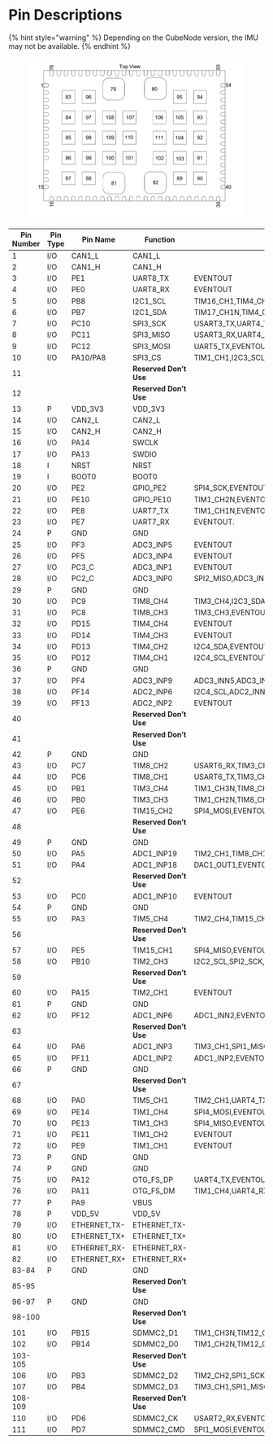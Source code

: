# Pin Descriptions

{% hint style="warning" %}
Depending on the CubeNode version, the IMU may not be available.&#x20;
{% endhint %}

<figure><img src="../.gitbook/assets/CubeNode Pin descriptions.jpg" alt=""><figcaption></figcaption></figure>

<table><thead><tr><th width="137">Pin Number</th><th width="108">Pin Type</th><th width="134">Pin Name</th><th width="157">Function</th><th>Additional Functions</th></tr></thead><tbody><tr><td>1</td><td>I/O</td><td>CAN1_L</td><td>CAN1_L</td><td></td></tr><tr><td>2</td><td>I/O</td><td>CAN1_H</td><td>CAN1_H</td><td></td></tr><tr><td>3</td><td>I/O</td><td>PE1</td><td>UART8_TX</td><td>EVENTOUT</td></tr><tr><td>4</td><td>I/O</td><td>PE0</td><td>UART8_RX</td><td>EVENTOUT</td></tr><tr><td>5</td><td>I/O</td><td>PB8</td><td>I2C1_SCL</td><td>TIM16_CH1,TIM4_CH3,UART4_RX,EVENTOUT</td></tr><tr><td>6</td><td>I/O</td><td>PB7</td><td>I2C1_SDA</td><td>TIM17_CH1N,TIM4_CH2,USART1_RX,EVENTOUT</td></tr><tr><td>7</td><td>I/O</td><td>PC10</td><td>SPI3_SCK</td><td>USART3_TX,UART4_TX,EVENTOUT</td></tr><tr><td>8</td><td>I/O</td><td>PC11</td><td>SPI3_MISO</td><td>USART3_RX,UART4_RX,EVENTOUT</td></tr><tr><td>9</td><td>I/O</td><td>PC12</td><td>SPI3_MOSI</td><td>UART5_TX,EVENTOUT</td></tr><tr><td>10</td><td>I/O</td><td>PA10/PA8</td><td>SPI3_CS</td><td>TIM1_CH1,I2C3_SCL,EVENTOUT</td></tr><tr><td>11</td><td></td><td></td><td><strong>Reserved Don’t Use</strong></td><td></td></tr><tr><td>12</td><td></td><td></td><td><strong>Reserved Don’t Use</strong></td><td></td></tr><tr><td>13</td><td>P</td><td>VDD_3V3</td><td>VDD_3V3</td><td></td></tr><tr><td>14</td><td>I/O</td><td>CAN2_L</td><td>CAN2_L</td><td></td></tr><tr><td>15</td><td>I/O</td><td>CAN2_H</td><td>CAN2_H</td><td></td></tr><tr><td>16</td><td>I/O</td><td>PA14</td><td>SWCLK</td><td></td></tr><tr><td>17</td><td>I/O</td><td>PA13</td><td>SWDIO</td><td></td></tr><tr><td>18</td><td>I</td><td>NRST</td><td>NRST</td><td></td></tr><tr><td>19</td><td>I</td><td>BOOT0</td><td>BOOT0</td><td></td></tr><tr><td>20</td><td>I/O</td><td>PE2</td><td>GPIO_PE2</td><td>SPI4_SCK,EVENTOUT</td></tr><tr><td>21</td><td>I/O</td><td>PE10</td><td>GPIO_PE10</td><td>TIM1_CH2N,EVENTOUT</td></tr><tr><td>22</td><td>I/O</td><td>PE8</td><td>UART7_TX</td><td>TIM1_CH1N,EVENTOUT</td></tr><tr><td>23</td><td>I/O</td><td>PE7</td><td>UART7_RX</td><td>EVENTOUT.</td></tr><tr><td>24</td><td>P</td><td>GND</td><td>GND</td><td></td></tr><tr><td>25</td><td>I/O</td><td>PF3</td><td>ADC3_INP5</td><td>EVENTOUT</td></tr><tr><td>26</td><td>I/O</td><td>PF5</td><td>ADC3_INP4</td><td>EVENTOUT</td></tr><tr><td>27</td><td>I/O</td><td>PC3_C</td><td>ADC3_INP1</td><td>EVENTOUT</td></tr><tr><td>28</td><td>I/O</td><td>PC2_C</td><td>ADC3_INP0</td><td>SPI2_MISO,ADC3_INN1,EVENTOUT</td></tr><tr><td>29</td><td>P</td><td>GND</td><td>GND</td><td></td></tr><tr><td>30</td><td>I/O</td><td>PC9</td><td>TIM8_CH4</td><td>TIM3_CH4,I2C3_SDA,EVENTOUT</td></tr><tr><td>31</td><td>I/O</td><td>PC8</td><td>TIM8_CH3</td><td>TIM3_CH3,EVENTOUT</td></tr><tr><td>32</td><td>I/O</td><td>PD15</td><td>TIM4_CH4</td><td>EVENTOUT</td></tr><tr><td>33</td><td>I/O</td><td>PD14</td><td>TIM4_CH3</td><td>EVENTOUT</td></tr><tr><td>34</td><td>I/O</td><td>PD13</td><td>TIM4_CH2</td><td>I2C4_SDA,EVENTOUT</td></tr><tr><td>35</td><td>I/O</td><td>PD12</td><td>TIM4_CH1</td><td>I2C4_SCL,EVENTOUT</td></tr><tr><td>36</td><td>P</td><td>GND</td><td>GND</td><td></td></tr><tr><td>37</td><td>I/O</td><td>PF4</td><td>ADC3_INP9</td><td>ADC3_INN5,ADC3_INP9,EVENTOUT</td></tr><tr><td>38</td><td>I/O</td><td>PF14</td><td>ADC2_INP6</td><td>I2C4_SCL,ADC2_INN2,ADC2_INP6,EVENTOUT</td></tr><tr><td>39</td><td>I/O</td><td>PF13</td><td>ADC2_INP2</td><td>EVENTOUT</td></tr><tr><td>40</td><td></td><td></td><td><strong>Reserved Don’t Use</strong></td><td></td></tr><tr><td>41</td><td></td><td></td><td><strong>Reserved Don’t Use</strong></td><td></td></tr><tr><td>42</td><td>P</td><td>GND</td><td>GND</td><td></td></tr><tr><td>43</td><td>I/O</td><td>PC7</td><td>TIM8_CH2</td><td>USART6_RX,TIM3_CH2,EVENTOUT</td></tr><tr><td>44</td><td>I/O</td><td>PC6</td><td>TIM8_CH1</td><td>USART6_TX,TIM3_CH1,EVENTOUT</td></tr><tr><td>45</td><td>I/O</td><td>PB1</td><td>TIM3_CH4</td><td>TIM1_CH3N,TIM8_CH3N,TIM8_CH3N,EVENTOUT</td></tr><tr><td>46</td><td>I/O</td><td>PB0</td><td>TIM3_CH3</td><td>TIM1_CH2N,TIM8_CH2N,ADC12_INN5,ADC12_INP9,EVENTOUT</td></tr><tr><td>47</td><td>I/O</td><td>PE6</td><td>TIM15_CH2</td><td>SPI4_MOSI,EVENTOUT</td></tr><tr><td>48</td><td></td><td></td><td><strong>Reserved Don’t Use</strong></td><td></td></tr><tr><td>49</td><td>P</td><td>GND</td><td>GND</td><td></td></tr><tr><td>50</td><td>I/O</td><td>PA5</td><td>ADC1_INP19</td><td>TIM2_CH1,TIM8_CH1N,SPI1_SCK,EVENTOUT</td></tr><tr><td>51</td><td>I/O</td><td>PA4</td><td>ADC1_INP18</td><td>DAC1_OUT1,EVENTOUT</td></tr><tr><td>52</td><td></td><td></td><td><strong>Reserved Don’t Use</strong></td><td></td></tr><tr><td>53</td><td>I/O</td><td>PC0</td><td>ADC1_INP10</td><td>EVENTOUT</td></tr><tr><td>54</td><td>P</td><td>GND</td><td>GND</td><td></td></tr><tr><td>55</td><td>I/O</td><td>PA3</td><td>TIM5_CH4</td><td>TIM2_CH4,TIM15_CH2,USART2_RX,ADC12_INP15,EVENTOUT</td></tr><tr><td>56</td><td></td><td></td><td><strong>Reserved Don’t Use</strong></td><td></td></tr><tr><td>57</td><td>I/O</td><td>PE5</td><td>TIM15_CH1</td><td>SPI4_MISO,EVENTOUT</td></tr><tr><td>58</td><td>I/O</td><td>PB10</td><td>TIM2_CH3</td><td>I2C2_SCL,SPI2_SCK,USART3_TX,EVENTOUT</td></tr><tr><td>59</td><td></td><td></td><td><strong>Reserved Don’t Use</strong></td><td></td></tr><tr><td>60</td><td>I/O</td><td>PA15</td><td>TIM2_CH1</td><td>EVENTOUT</td></tr><tr><td>61</td><td>P</td><td>GND</td><td>GND</td><td></td></tr><tr><td>62</td><td>I/O</td><td>PF12</td><td>ADC1_INP6</td><td>ADC1_INN2,EVENTOUT</td></tr><tr><td>63</td><td></td><td></td><td><strong>Reserved Don’t Use</strong></td><td></td></tr><tr><td>64</td><td>I/O</td><td>PA6</td><td>ADC1_INP3</td><td>TIM3_CH1,SPI1_MISO,TIM13_CH1,EVENTOUT</td></tr><tr><td>65</td><td>I/O</td><td>PF11</td><td>ADC1_INP2</td><td>ADC1_INP2,EVENTOUT</td></tr><tr><td>66</td><td>P</td><td>GND</td><td>GND</td><td></td></tr><tr><td>67</td><td></td><td></td><td><strong>Reserved Don’t Use</strong></td><td></td></tr><tr><td>68</td><td>I/O</td><td>PA0</td><td>TIM5_CH1</td><td>TIM2_CH1,UART4_TX,ADC1_INP16,EVENTOUT</td></tr><tr><td>69</td><td>I/O</td><td>PE14</td><td>TIM1_CH4</td><td>SPI4_MOSI,EVENTOUT</td></tr><tr><td>70</td><td>I/O</td><td>PE13</td><td>TIM1_CH3</td><td>SPI4_MISO,EVENTOUT</td></tr><tr><td>71</td><td>I/O</td><td>PE11</td><td>TIM1_CH2</td><td>EVENTOUT</td></tr><tr><td>72</td><td>I/O</td><td>PE9</td><td>TIM1_CH1</td><td>EVENTOUT</td></tr><tr><td>73</td><td>P</td><td>GND</td><td>GND</td><td></td></tr><tr><td>74</td><td>P</td><td>GND</td><td>GND</td><td></td></tr><tr><td>75</td><td>I/O</td><td>PA12</td><td>OTG_FS_DP</td><td>UART4_TX,EVENTOUT</td></tr><tr><td>76</td><td>I/O</td><td>PA11</td><td>OTG_FS_DM</td><td>TIM1_CH4,UART4_RX,EVENTOUT</td></tr><tr><td>77</td><td>P</td><td>PA9</td><td>VBUS</td><td></td></tr><tr><td>78</td><td>P</td><td>VDD_5V</td><td>VDD_5V</td><td></td></tr><tr><td>79</td><td>I/O</td><td>ETHERNET_TX-</td><td>ETHERNET_TX-</td><td></td></tr><tr><td>80</td><td>I/O</td><td>ETHERNET_TX+</td><td>ETHERNET_TX+</td><td></td></tr><tr><td>81</td><td>I/O</td><td>ETHERNET_RX-</td><td>ETHERNET_RX-</td><td></td></tr><tr><td>82</td><td>I/O</td><td>ETHERNET_RX+</td><td>ETHERNET_RX+</td><td></td></tr><tr><td>83-84</td><td>P</td><td>GND</td><td>GND</td><td></td></tr><tr><td>85-95</td><td></td><td></td><td><strong>Reserved Don’t Use</strong></td><td></td></tr><tr><td>96-97</td><td>P</td><td>GND</td><td>GND</td><td></td></tr><tr><td>98-100</td><td></td><td></td><td><strong>Reserved Don’t Use</strong></td><td></td></tr><tr><td>101</td><td>I/O</td><td>PB15</td><td>SDMMC2_D1</td><td>TIM1_CH3N,TIM12_CH2,TIM8_CH3N,USART1_RX,OTG_HS_DP,EVENTOUT</td></tr><tr><td>102</td><td>I/O</td><td>PB14</td><td>SDMMC2_D0</td><td>TIM1_CH2N,TIM12_CH1,TIM8,CH2N,USART1_TX,SPI2_MISO,OTG_HS_DM,EVENTOUT</td></tr><tr><td>103-105</td><td></td><td></td><td><strong>Reserved Don’t Use</strong></td><td></td></tr><tr><td>106</td><td>I/O</td><td>PB3</td><td>SDMMC2_D2</td><td>TIM2_CH2,SPI1_SCK,EVENTOUT</td></tr><tr><td>107</td><td>I/O</td><td>PB4</td><td>SDMMC2_D3</td><td>TIM3_CH1,SPI1_MISO,EVENTOUT</td></tr><tr><td>108-109</td><td></td><td></td><td><strong>Reserved Don’t Use</strong></td><td></td></tr><tr><td>110</td><td>I/O</td><td>PD6</td><td>SDMMC2_CK</td><td>USART2_RX,EVENTOUT</td></tr><tr><td>111</td><td>I/O</td><td>PD7</td><td>SDMMC2_CMD</td><td>SPI1_MOSI,EVENTOUT</td></tr></tbody></table>

